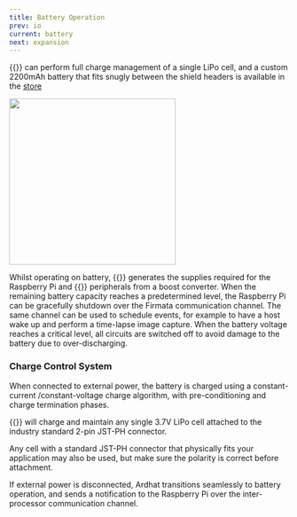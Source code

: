```yaml
---
title: Battery Operation
prev: io
current: battery
next: expansion
---
```



 {{<ardhat>}} can perform full charge management of a single LiPo cell, and a custom 2200mAh battery that fits snugly between the shield headers is available in the [store](/shop)




<img style="width:300px;height:300px" src="/media/005AB.jpg">  


Whilst operating on battery, {{<ardhat>}} generates the supplies required for the Raspberry Pi and {{<ardhat>}} peripherals from a boost converter. When the remaining battery capacity reaches a predetermined level, the Raspberry Pi can be  gracefully shutdown over the Firmata communication channel. The same channel can be  used to schedule events, for example to have a host wake up and perform a time-lapse image capture.  When the battery voltage reaches a critical level, all circuits are switched off to avoid damage to the battery due to over-discharging. 


### Charge Control System

When connected to external power, the battery is charged using a constant-current /constant-voltage charge algorithm, with pre-conditioning and charge termination phases.

{{<ardhat>}} will charge and maintain any single 3.7V LiPo cell attached to the industry standard 2-pin JST-PH connector.  

<div class="note warning">
  <p>
Any cell with a standard JST-PH connector that physically fits your application may also be used, but make sure the polarity is correct before attachment.
  </p>
</div>

If external power is disconnected, Ardhat transitions seamlessly to battery operation, and sends a notification to the Raspberry Pi over the inter-processor communication channel. 